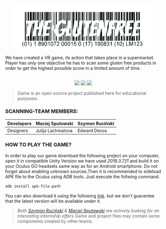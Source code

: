 <p align="center">
    <img width="450" src="Images/logo.png"/>
</p>
We have created a VR game, its action that takes place in a supermarket. Player has only one objective he has to scan some gluten free products in order to get the highest possible score in a limited amount of time. <br/>
<br/>

<p align="center">
    <img width="267" src="Images/1.png"/>
    <img width="267" src="Images/2.png"/>
    <img width="267" src="Images/3.png"/>
</p>

> Game is an open source project published here for educational purposes.

 <h3 align="left">SCANNING-TEAM MEMBERS: </h3>

| Developers	| Maciej Sputowski 	|   Szymon Ruciński	|
|---	|---------	|--- |
| Designers	| Julija Lachmatova   	| Edward Devos 	|

 <h3 align="left">HOW TO PLAY THE GAME? </h3>

In order to play our game download the following project on your computer, open it in compatible Unity Version we have used *2019.3.7.f1* and build it on your Oculus GO headsets same way as for an Android smartphone. Do not forget about enabling unknown sources.Then it is recommended to sideload APK file to the Oculus using ADB tools. Just execute the follwing command.

```sh
adb install apk-file-path
```
You can also download it using the following [link](https://appsenjoy.com/download/a0eb101c19192df8ae09555029cbb50a.html "Apk file"). but we don't guarantee that the latest version will be available under it.


> *Both [Szymon Ruciński](https://github.com/szymonrucinski "Szymon's github") & [Maciej Sputowski](https://github.com/macieksputowski "Maciek's github") are actively looking for an interesting internship offers*
> Game and project files may contain some components created by other teams. <br/>

